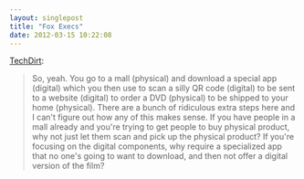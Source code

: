```yaml
---
layout: singlepost
title: "Fox Execs"
date: 2012-03-15 10:22:08
---
```

[TechDirt](http://www.techdirt.com/articles/20120314/01453118097/does-anyone-who-develops-new-products-hollywood-ask-would-i-ever-actually-use-this.shtml):

> So, yeah. You go to a mall (physical) and download a special app (digital) which you then use to scan a silly QR code (digital) to be sent to a website (digital) to order a DVD (physical) to be shipped to your home (physical). There are a bunch of ridiculous extra steps here and I can't figure out how any of this makes sense. If you have people in a mall already and you're trying to get people to buy physical product, why not just let them scan and pick up the physical product? If you're focusing on the digital components, why require a specialized app that no one's going to want to download, and then not offer a digital version of the film?

